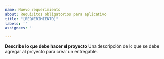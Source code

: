 ```yaml
---
name: Nuevo requerimiento
about: Requisitos obligatorios para aplicativo
title: "[REQUERIMIENTO]"
labels: ''
assignees: ''

---
```


**Describe lo que debe hacer el proyecto**
Una descripción de lo que se debe agregar al proyecto para crear un entregable.
